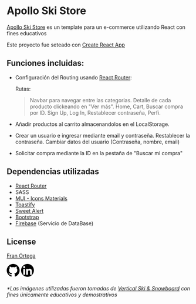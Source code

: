 # Apollo Ski Store

[Apollo Ski Store](https://apolloskistore.netlify.app/) es un template para un e-commerce utilizando React con fines educativos

Este proyecto fue seteado con [Create React App](https://create-react-app.dev/)

## Funciones incluidas:

- Configuración del Routing usando [React Router](https://reactrouter.com/en/main):

     Rutas:
     >Navbar para navegar entre las categorias.
     >Detalle de cada producto clickeando en "Ver más".
     >Home, Cart, Buscar compra por ID.
     >Sign Up, Log In, Restablecer contraseña, Perfi.

- Añadir productos al carrito almacenandolos en el LocalStorage.
- Crear un usuario e ingresar mediante email y contraseña. Restablecer la contraseña. Cambiar datos del usuario (Contraseña, nombre, email)
- Solicitar compra mediante la ID en la pestaña de "Buscar mi compra" 

## Dependencias utilizadas
- [React Router](https://reactrouter.com/en/main)
- SASS
- [MUI - Icons Materials](https://mui.com/material-ui/material-icons/)
- [Toastify](https://fkhadra.github.io/react-toastify/introduction/)
- [Sweet Alert](https://sweetalert2.github.io/recipe-gallery/sweetalert2-react.html)
- [Bootstrap](https://react-bootstrap.github.io/getting-started/introduction/)
- [Firebase](https://firebase.google.com/?gclid=Cj0KCQjwnvOaBhDTARIsAJf8eVOL_YZ3s_J914TBdvkjV5eHx3RVWNVvaFQ10WIY8zGQmtHsBmfATKkaAvESEALw_wcB&gclsrc=aw.ds) (Servicio de DataBase)


## License
[Fran Ortega](https://franortega01.github.io/Portfolio/)

<a href='https://github.com/FranOrtega01' target='_blank'><img src="./src/assets/github-163-761603.webp" alt="drawing" width="35"/></a> <a href='https://www.linkedin.com/in/franco-ortega-fo/' target='_blank'><img src="./src/assets/linkedin.png" alt="drawing" width="35"/></a> 


###### *Las imágenes utilizadas fueron tomadas de [Vertical Ski & Snowboard](https://verticalskisnowboard.com/) con fines únicamente educativos y demostrativos